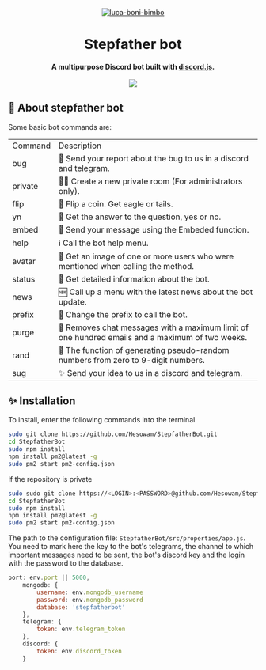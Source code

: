 <div align="center">
    </a>
    <a href="https://ibb.co/CmSvZpp"><img src="https://i.ibb.co/CmSvZpp/luca-boni-bimbo.jpg" alt="luca-boni-bimbo" border="0"></a>
    <h1>Stepfather bot</h1>
    <h4>A multipurpose Discord bot built with <a href="https://discord.js.org/#/" target="_blank">discord.js</a>.<br><br>
    <img src="https://www.codefactor.io/repository/github/hesowam/stepfatherbot/badge/master?s=bc6f6de950d55fc33d18c69b917a90a4ef72be86">
    </h4>
</div>

## 🤖 About stepfather bot
Some basic bot commands are:
<div align="center">
<table>
  <tr>
    <td>Command</td>
    <td>Description</td>
  </tr>
  <tr>
    <td>bug</td>
    <td>🐛 Send your report about the bug to us in a discord and telegram.</td>
  </tr>
    <tr>
    <td>private</td>
    <td>👨‍👧 Create a new private room (For administrators only).</td>
  </tr>
    <tr>
    <td>flip</td>
    <td>🐬 Flip a coin. Get eagle or tails.  </td>
  </tr>
    <tr>
    <td>yn</td>
    <td>🙋 Get the answer to the question, yes or no.</td>
  </tr>
    <tr>
    <td>embed</td>
    <td>💌 Send your message using the Embeded function.</td>
  </tr>
    <tr>
    <td>help</td>
    <td>ℹ️ Call the bot help menu.</td>
  </tr>
    <tr>
    <td>avatar</td>
    <td>📌 Get an image of one or more users who were mentioned when calling the method.</td>
  </tr>
    <tr>
    <td>status</td>
    <td>🚥 Get detailed information about the bot.</td>
  </tr>
    <tr>
    <td>news</td>
    <td>🆕 Call up a menu with the latest news about the bot update.</td>
  </tr>
    <tr>
    <td>prefix</td>
    <td> 📲 Change the prefix to call the bot.</td>
  </tr>
    <tr>
    <td>purge</td>
    <td>🍓 Removes chat messages with a maximum limit of one hundred emails and a maximum of two weeks.</td>
  </tr>
    <tr>
    <td>rand</td>
    <td>🦮 The function of generating pseudo-random numbers from zero to 9-digit numbers.</td>
  </tr>
    <tr>
    <td>sug</td>
    <td>✨ Send your idea to us in a discord and telegram.</td>
  </tr>
</table>
</div>

## ✨ Installation
To install, enter the following commands into the terminal
```bash
sudo git clone https://github.com/Hesowam/StepfatherBot.git
cd StepfatherBot
sudo npm install
npm install pm2@latest -g
sudo pm2 start pm2-config.json
```
If the repository is private
```bash
sudo sudo git clone https://<LOGIN>:<PASSWORD>@github.com/Hesowam/StepfatherBot.git
cd StepfatherBot
sudo npm install
npm install pm2@latest -g
sudo pm2 start pm2-config.json
```
The path to the configuration file:  `StepfatherBot/src/properties/app.js`. 
You need to mark here the key to the bot's telegrams, the channel to which important messages need to be sent, the bot's discord key and the login with the password to the database.
```javascript
port: env.port || 5000,
    mongodb: {
        username: env.mongodb_username
        password: env.mongodb_password
        database: 'stepfatherbot'
    },
    telegram: {
        token: env.telegram_token
    },
    discord: {
        token: env.discord_token
    }
```
